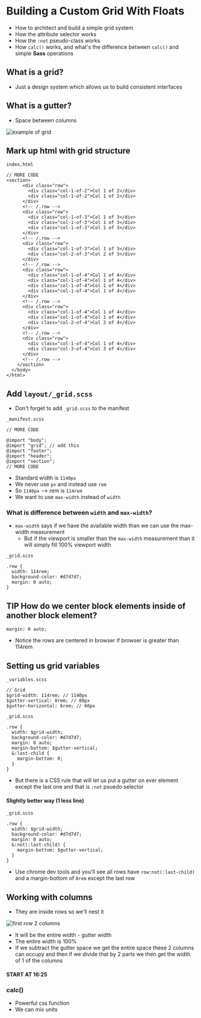 # Building a Custom Grid With Floats
* How to architect and build a simple grid system
* How the attribute selector works
* How the `:not` pseudo-class works
* How `calc()` works, and what's the difference between `calc()` and simple **Sass** operations

## What is a grid?
* Just a design system which allows us to build consistent interfaces

## What is a gutter?
* Space between columns

![example of grid](https://i.imgur.com/46n8oxu.png)

## Mark up html with grid structure
`index.html`

```
// MORE CODE
<section>
      <div class="row">
        <div class="col-1-of-2">Col 1 of 2</div>
        <div class="col-1-of-2">Col 1 of 2</div>
      </div>
      <!-- /.row -->
      <div class="row">
        <div class="col-1-of-3">Col 1 of 3</div>
        <div class="col-1-of-3">Col 1 of 3</div>
        <div class="col-1-of-3">Col 1 of 3</div>
      </div>
      <!-- /.row -->
      <div class="row">
        <div class="col-1-of-3">Col 1 of 3</div>
        <div class="col-2-of-3">Col 2 of 3</div>
      </div>
      <!-- /.row -->
      <div class="row">
        <div class="col-1-of-4">Col 1 of 4</div>
        <div class="col-1-of-4">Col 1 of 4</div>
        <div class="col-1-of-4">Col 1 of 4</div>
        <div class="col-1-of-4">Col 1 of 4</div>
      </div>
      <!-- /.row -->
      <div class="row">
        <div class="col-1-of-4">Col 1 of 4</div>
        <div class="col-1-of-4">Col 1 of 4</div>
        <div class="col-2-of-4">Col 2 of 4</div>
      </div>
      <!-- /.row -->
      <div class="row">
        <div class="col-1-of-4">Col 1 of 4</div>
        <div class="col-3-of-4">Col 3 of 4</div>
      </div>
      <!-- /.row -->
    </section>
  </body>
</html>
```

## Add `layout/_grid.scss`


* Don't forget to add `_grid.scss` to the manifest

`_manifest.scss`

```
// MORE CODE

@import "body";
@import "grid"; // add this
@import "footer";
@import "header";
@import "section";
// MORE CODE
```

* Standard width is `1140px`
* We never use `px` and instead use `rem`
* So `1140px` --> rem is `114rem`
* We want to use `max-width` instead of `width`

### What is difference between `width` and `max-width`?
* `max-width` says if we have the available width than we can use the max-width measurement
    - But if the viewport is smaller than the `max-width` measurement than it will simply fill 100% viewport width 

`_grid.scss`

```
.row {
  width: 114rem;
  background-color: #d7d7d7;
  margin: 0 auto;
}
```

## **TIP** How do we center block elements inside of another block element?
```
margin: 0 auto;
```

* Notice the rows are centered in browser if browser is greater than 114rem

## Setting us grid variables
`_variables.scss`

```
// Grid
$grid-width: 114rem; // 1140px
$gutter-vertical: 8rem; // 80px
$gutter-horizontal: 6rem; // 60px
```

`_grid.scss`

```
.row {
  width: $grid-width;
  background-color: #d7d7d7;
  margin: 0 auto;
  margin-bottom: $gutter-vertical;
  &:last-child {
    margin-bottom: 0;
  }
}
```

* But there is a CSS rule that will let us put a gutter on ever element except the last one and that is `:not` psuedo selector

#### Slightly better way (1 less line)
`_grid.scss`

```
.row {
  width: $grid-width;
  background-color: #d7d7d7;
  margin: 0 auto;
  &:not(:last-child) {
    margin-bottom: $gutter-vertical;
  }
}
```

* Use chrome dev tools and you'll see all rows have `row:not(:last-child)` and a margin-bottom of `8rem` except the last row

## Working with columns
* They are inside rows so we'll nest it

![first row 2 columns](https://i.imgur.com/6jMWxYJ.png)

* It will be the entire width - gutter width
* The entire width is 100%
* If we subtract the gutter space we get the entire space these 2 columns can occupy and then if we divide that by 2 parts we then get the width of 1 of the columns

#### START AT 16:25
### calc()
* Powerful css function
* We can mix units
